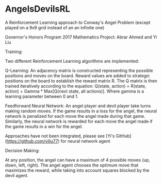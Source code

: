 # AngelsDevilsRL
A Reinforcement Learning approach to Conway's Angel Problem (except played on a 9x9 grid instead of an an infinite one)

Governor's Honors Program 2017 Mathematics Project: Abrar Ahmed and Yi Liu

Training:

Two different Reinforcement Learning algorithms are implemented:

  Q-Learning: An adjacency matrix is constructed representing the possible positions and moves on the board. Reward values are added to strategic positions on the board to establish the reward matrix R. The Q matrix is then trained iteratively according to the equation: Q(state, action) = R(state, action) + Gamma * Max[Q(next state, all actions)]. Where gamma is a learning parameter between 0 and 1.

  Feedforward Neural Network: An angel player and devil player take turns making random moves. If the game results in a loss for the angel, the neural network is penalized for each move the angel made during that game. Similarly, the neural network is rewarded for each move the angel made if the game results in a win for the angel.

Approaches have not been integrated, please see [Yi's GitHub] (https://github.com/yiliu77) for neural network agent


Decision Making:

  At any position, the angel can have a maximum of 4 possible moves (up, down, left, right). The angel agent chooses the optimum move that maximizes the reward, while taking into account squares blocked by the devil agent.
